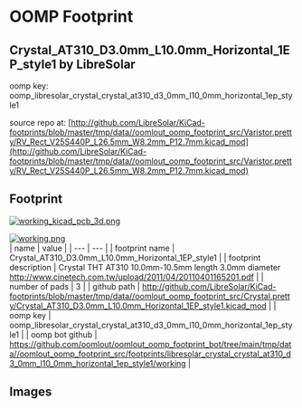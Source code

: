 # OOMP Footprint  
## Crystal_AT310_D3.0mm_L10.0mm_Horizontal_1EP_style1  by LibreSolar  
  
oomp key: oomp_libresolar_crystal_crystal_at310_d3_0mm_l10_0mm_horizontal_1ep_style1  
  
source repo at: [http://github.com/LibreSolar/KiCad-footprints/blob/master/tmp/data//oomlout_oomp_footprint_src/Varistor.pretty/RV_Rect_V25S440P_L26.5mm_W8.2mm_P12.7mm.kicad_mod](http://github.com/LibreSolar/KiCad-footprints/blob/master/tmp/data//oomlout_oomp_footprint_src/Varistor.pretty/RV_Rect_V25S440P_L26.5mm_W8.2mm_P12.7mm.kicad_mod)  
## Footprint  
  
[![working_kicad_pcb_3d.png](working_kicad_pcb_3d_600.png)](working_kicad_pcb_3d.png)  
  
[![working.png](working_600.png)](working.png)  
| name | value | 
| --- | --- | 
| footprint name | Crystal_AT310_D3.0mm_L10.0mm_Horizontal_1EP_style1 | 
| footprint description | Crystal THT AT310 10.0mm-10.5mm length 3.0mm diameter http://www.cinetech.com.tw/upload/2011/04/20110401165201.pdf | 
| number of pads | 3 | 
| github path | http://github.com/LibreSolar/KiCad-footprints/blob/master/tmp/data//oomlout_oomp_footprint_src/Crystal.pretty/Crystal_AT310_D3.0mm_L10.0mm_Horizontal_1EP_style1.kicad_mod | 
| oomp key | oomp_libresolar_crystal_crystal_at310_d3_0mm_l10_0mm_horizontal_1ep_style1 | 
| oomp bot github | https://github.com/oomlout/oomlout_oomp_footprint_bot/tree/main/tmp/data//oomlout_oomp_footprint_src/footprints/libresolar_crystal_crystal_at310_d3_0mm_l10_0mm_horizontal_1ep_style1/working | 
## Images  
